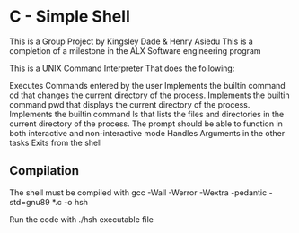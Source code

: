 <h1>C - Simple Shell</h1>
This is a Group Project by Kingsley Dade & Henry Asiedu
This is a completion of a milestone in the ALX Software engineering program

This is a UNIX Command Interpreter That does the following:

Executes Commands entered by the user
Implements the builtin command cd that changes the current directory of the process.
Implements the builtin command pwd that displays the current directory of the process.
Implements the builtin command ls that lists the files and directories in the current directory of the process.
The prompt should be able to function in both interactive and non-interactive mode
Handles Arguments in the other tasks
Exits from the shell
<h2>Compilation</h2>
The shell must be compiled with gcc -Wall -Werror -Wextra -pedantic -std=gnu89 *.c -o hsh

Run the code with ./hsh executable file

